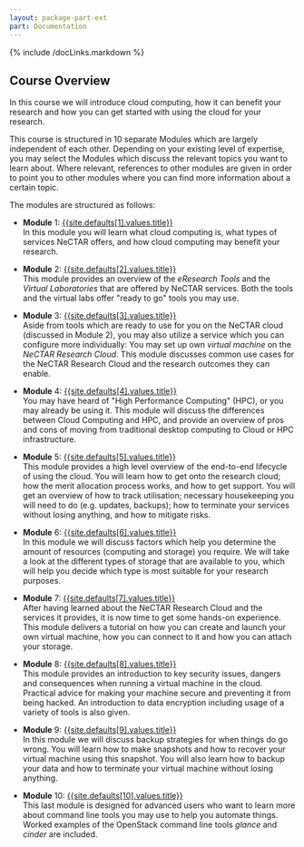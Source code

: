 ```yaml
---
layout: package-part-ext
part: Documentation 
---
```

{% include /docLinks.markdown %}


## Course Overview

In this course we will introduce cloud computing, how it can benefit your research and how you can get started with using the cloud for your research.

This course is structured in 10 separate Modules which are largely independent of each other. Depending on your existing level of expertise, you may select the Modules which discuss the relevant topics you want to learn about. Where relevant, references to other modules are given in order to point you to other modules where you can find more information about a certain topic.

The modules are structured as follows:

* **Module** 1: [{{site.defaults[1].values.title}}](/package01/)    
In this module you will learn what cloud computing is, what types of services NeCTAR offers, and how cloud computing may benefit your research. 

* **Module** 2: [{{site.defaults[2].values.title}}](/package02/)    
This module provides an overview of the *eResearch Tools* and the *Virtual Laboratories* that are offered by NeCTAR services. Both the tools and the virtual labs offer "ready to go" tools you may use.

* **Module** 3: [{{site.defaults[3].values.title}}](/package03/)    
Aside from tools which are ready to use for you on the NeCTAR cloud (discussed in Module 2), you may also utilize a service which you can configure more individually: You may set up own *virtual machine* on the *NeCTAR Research Cloud*. This module discusses common use cases for the NeCTAR Research Cloud and the research outcomes they can enable. 

* **Module** 4: [{{site.defaults[4].values.title}}](/package04/)    
    You may have heard of "High Performance Computing" (HPC), or you may already be using it. This module will discuss the differences between Cloud Computing and HPC, and provide an overview of pros and cons of moving from traditional desktop computing to Cloud or HPC infrastructure.

* **Module** 5: [{{site.defaults[5].values.title}}](/package05/)    
    This module provides a high level overview of the end-to-end lifecycle of using the cloud. You will learn how to get onto the research cloud; how the merit allocation process works, and how to get support. You will get an overview of how to track utilisation; necessary housekeeping you will need to do (e.g. updates, backups); how to terminate your services without losing anything, and how to mitigate risks.

* **Module** 6: [{{site.defaults[6].values.title}}](/package06/)    
    In this module we will discuss factors which help you determine the amount of resources (computing and storage) you require. We will take a look at the different types of storage that are available to you, which will help you decide which type is most suitable for your research purposes. 

* **Module** 7: [{{site.defaults[7].values.title}}](/package07/)    
    After having learned about the NeCTAR Research Cloud and the services it provides, it is now time to get some hands-on experience. This module delivers a tutorial on how you can create and launch your own virtual machine, how you can connect to it and how you can attach your storage. 

* **Module** 8: [{{site.defaults[8].values.title}}](/package08/)    
    This module provides an introduction to key security issues, dangers and consequences when running a virtual machine in the cloud. Practical advice for making your machine secure and preventing it from being hacked. An introduction to data encryption including usage of a variety of tools is also given.

* **Module** 9: [{{site.defaults[9].values.title}}](/package09/)    
    In this module we will discuss backup strategies for when things do go wrong. You will learn how to make snapshots and how to recover your virtual machine using this snapshot. You will also learn how to backup your data and how to terminate your virtual machine without losing anything.

* **Module** 10: [{{site.defaults[10].values.title}}](/package10/)    
    This last module is designed for advanced users who want to learn more about command line tools you may use to help you automate things. Worked examples of the OpenStack command line tools *glance* and *cinder* are included.

